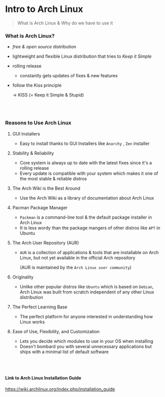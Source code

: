 # Intro to Arch Linux

> What is Arch Linux  & Why do we have to use it





### What is Arch Linux?

- *free & open source* distribution 
- lightweight and flexible Linux distribution that tries to *Keep it Simple*

- rolling release

  - constantly gets updates of fixes & new features

- follow the Kiss principle

    -> KISS (= Keep it Simple & Stupid)



<br/><br/>





### Reasons to Use Arch Linux



1. GUI Installers

   - Easy to install thanks to GUI Installers like `Anarchy` , `Zen` installer

   

2. Stability & Reliability

   - Core system is always up to date with the latest fixes since it's a rolling release
   - Every update is compatible with your system which makes it one of the most stable & reliable distros

   

3. The Arch Wiki is the Best Around

   - Use the Arch Wiki as a library of documentation about Arch Linux 

   

4. Pacman Package Manager

   - `Packman` is a command-line tool & the default package installer in Arch Linux
   - It is less wordy than the package mangers of other distros like `APT` in Ubuntu 

   

5. The Arch User Repository (AUR)

   - `AUR` is a collection of applications & tools that are installable on Arch Linux, but not yet available in the official Arch repository 

     (AUR is maintained by the `Arch Linux user community`) 

   

6. Originality

   - Unlike other popular distros like `Ubuntu` which is based on `Debian`, Arch Linux was built from scratch independent of any other Linux distribution

   

7. The Perfect Learning Base

   - The perfect platform for anyone interested in understanding how Linux works

   

8. Ease of Use, Flexibility, and Customization

   - Lets you decide which modules to use in your OS when installing
   - Doesn't bombard you with several unnecessary applications but ships with a minimal list of default software





<br/><br/>

#### Link to Arch Linux Installation Guide

https://wiki.archlinux.org/index.php/installation_guide

